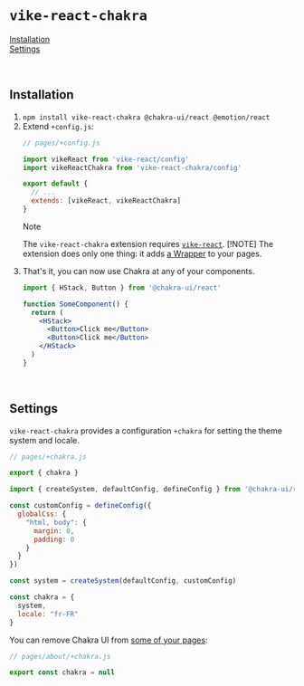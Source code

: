 # `vike-react-chakra`

[Installation](#installation)  
[Settings](#settings)  

<br/>

## Installation

1. `npm install vike-react-chakra @chakra-ui/react @emotion/react`
2. Extend `+config.js`:
   ```js
   // pages/+config.js

   import vikeReact from 'vike-react/config'
   import vikeReactChakra from 'vike-react-chakra/config'

   export default {
     // ...
     extends: [vikeReact, vikeReactChakra]
   }
   ```
   > [!NOTE]
   > The `vike-react-chakra` extension requires [`vike-react`](https://vike.dev/vike-react).
   > [!NOTE]
   > The extension does only one thing: it adds [a Wrapper](https://github.com/vikejs/vike-react/blob/main/packages/vike-react-chakra/Wrapper.tsx) to your pages.
3. That's it, you can now use Chakra at any of your components.
   ```jsx
   import { HStack, Button } from '@chakra-ui/react'

   function SomeComponent() {
     return (
       <HStack>
         <Button>Click me</Button>
         <Button>Click me</Button>
       </HStack>
     )
   }
   ```

<br/>

## Settings

`vike-react-chakra` provides a configuration `+chakra` for setting the theme system and locale.
```js
// pages/+chakra.js

export { chakra }

import { createSystem, defaultConfig, defineConfig } from '@chakra-ui/react'

const customConfig = defineConfig({
  globalCss: {
    "html, body": {
      margin: 0,
      padding: 0
    }
  }
})

const system = createSystem(defaultConfig, customConfig)

const chakra = {
  system,
  locale: "fr-FR"
}
```

You can remove Chakra UI from [some of your pages](https://vike.dev/config#inheritance):
```js
// pages/about/+chakra.js

export const chakra = null
```

